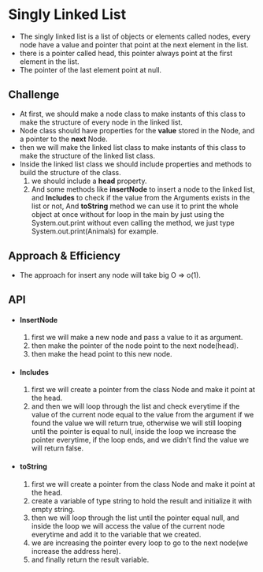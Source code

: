 # Singly Linked List

- The singly linked list is a list of objects or elements called nodes, every node have a value and pointer that point at the next element in the list.
- there is a pointer called head, this pointer always point at the first element in the list.
- The pointer of the last element point at null.

## Challenge

- At first, we should make a node class to make instants of this class to make the structure of every node in the linked list.
- Node class should have properties for the **value** stored in the Node, and a pointer to the **next** Node.
- then we will make the linked list class to make instants of this class to make the structure of the linked list class.
- Inside the linked list class we should include properties and methods to build the structure of the class.
    1. we should  include a **head** property.
    2. And some methods like **insertNode** to insert a node to the linked list, and **Includes** to check if the value from the Arguments exists in the list or not, And **toString** method we can use it to print the whole object at once without for loop in the main by just using the System.out.print without even calling the method, we just type System.out.print(Animals) for example.

## Approach & Efficiency

- The approach for insert any node will take big O => o(1).

## API

- #### InsertNode
    1. first we will make a new node and pass a value to it as argument.
    2. then make the pointer of the node point to the next node(head).
    3. then make the head point to this new node.
- #### Includes
    1. first we will create a pointer from the class Node and make it point at the head.
    2. and then we will loop through the list and check everytime if the value of the current node equal to the value from the argument if we found the value we will return true, otherwise we will still looping until the pointer is equal to null, inside the loop we increase the pointer everytime, if the loop ends, and we didn't find the value we will return false.
- #### toString
    1. first we will create a pointer from the class Node and make it point at the head.
    2. create a variable of type string to hold the result and initialize it with empty string.
    3. then we will loop through the list until the pointer equal null, and inside the loop we will access the value of the current node everytime and add it to the variable that we created.
    4. we are increasing the pointer every loop to go to the next node(we increase the address here).
    5. and finally return the result variable.
